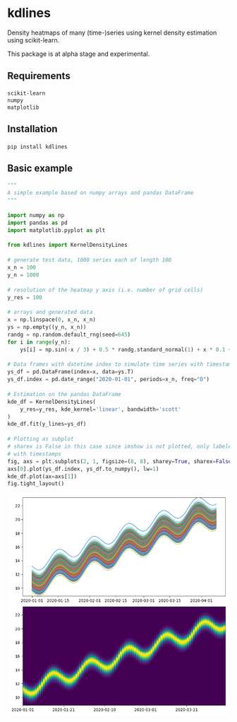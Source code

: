 # kdlines
Density heatmaps of many (time-)series using kernel density estimation using scikit-learn.

This package is at alpha stage and experimental.

## Requirements

    scikit-learn
    numpy
    matplotlib

## Installation

`pip install kdlines`
## Basic example

```python
"""
A simple example based on numpy arrays and pandas DataFrame
"""

import numpy as np
import pandas as pd
import matplotlib.pyplot as plt

from kdlines import KernelDensityLines

# generate test data, 1000 series each of length 100
x_n = 100
y_n = 1000

# resolution of the heatmap y axis (i.e. number of grid cells)
y_res = 100

# arrays and generated data
x = np.linspace(0, x_n, x_n)
ys = np.empty((y_n, x_n))
randg = np.random.default_rng(seed=645)
for i in range(y_n):
    ys[i] = np.sin(-x / 3) + 0.5 * randg.standard_normal(1) + x * 0.1 + 11

# Data frames with datetime index to simulate time series with timestamps
ys_df = pd.DataFrame(index=x, data=ys.T)
ys_df.index = pd.date_range("2020-01-01", periods=x_n, freq="D")

# Estimation on the pandas DataFrame
kde_df = KernelDensityLines(
    y_res=y_res, kde_kernel='linear', bandwidth='scott'
)
kde_df.fit(y_lines=ys_df)

# Plotting as subplot
# sharex is False in this case since imshow is not plotted, only labeled, 
# with timestamps
fig, axs = plt.subplots(2, 1, figsize=(8, 8), sharey=True, sharex=False)
axs[0].plot(ys_df.index, ys_df.to_numpy(), lw=1)
kde_df.plot(ax=axs[1])
fig.tight_layout()
```
![example_kde_df](examples/example_simple_kde_df.png)

